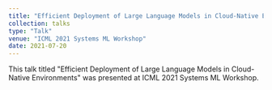 ```yaml
---
title: "Efficient Deployment of Large Language Models in Cloud-Native Environments"
collection: talks
type: "Talk"
venue: "ICML 2021 Systems ML Workshop"
date: 2021-07-20
---
```


This talk titled "Efficient Deployment of Large Language Models in Cloud-Native Environments" was presented at ICML 2021 Systems ML Workshop.
